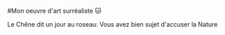 #Mon oeuvre d'art surréaliste :cat:

Le Chêne dit un jour au roseau: 
Vous avez bien sujet d'accuser la Nature
